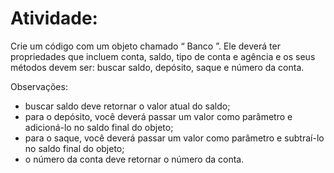 # Atividade:

Crie um código com um objeto chamado “
Banco
”. Ele deverá ter propriedades que incluem conta, saldo, tipo de conta e agência e os seus métodos devem ser: buscar saldo, depósito, saque e número da conta.

Observações:
- buscar saldo deve retornar o valor atual do saldo;
- para o depósito, você deverá passar um valor como parâmetro e adicioná-lo no saldo final do objeto;
- para o saque, você deverá passar um valor como parâmetro e subtraí-lo no saldo final do objeto;
- o número da conta deve retornar o número da conta.
